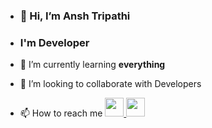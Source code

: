 - <h3>👋 Hi, I’m Ansh Tripathi <br>
- <h3>I'm Developer</h2>

- 🌱 I’m currently learning <strong>everything</strong>
- 💞️ I’m looking to collaborate with Developers
- 📫 How to reach me 
<a href="https://www.linkedin.com/in/ansh-tripathi-2505b4169">  <img src="https://cdn-icons-png.flaticon.com/512/174/174857.png" width="30px" height="30px"> </a>
     <a href="mailto:tripathiansh57@gmail.com"> <img src="https://cdn-icons-png.flaticon.com/512/732/732200.png" width='30px' height='30px'></a>
<!---
Ansh57/Ansh57 is a ✨ special ✨ repository because its `README.md` (this file) appears on your GitHub profile.
You can click the Preview link to take a look at your changes.
--->
